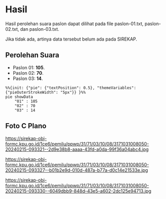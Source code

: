 # Hasil

Hasil perolehan suara paslon dapat dilihat pada file paslon-01.txt, paslon-02.txt, dan paslon-03.txt.

Jika tidak ada, artinya data tersebut belum ada pada SIREKAP.

## Perolehan Suara

 * Paslon 01: **105**.
 * Paslon 02: **70**.
 * Paslon 03: **14**.

```mermaid
%%{init: {"pie": {"textPosition": 0.5}, "themeVariables": {"pieOuterStrokeWidth": "5px"}} }%%
pie showData
    "01" : 105
    "02" : 70
    "03" : 14
```
## Foto C Plano

https://sirekap-obj-formc.kpu.go.id/1ce6/pemilu/ppwp/31/71/03/10/08/3171031008050-20240215-093321--2d9e38b8-aaaa-43fd-a0da-99f36a04abc4.jpg

https://sirekap-obj-formc.kpu.go.id/1ce6/pemilu/ppwp/31/71/03/10/08/3171031008050-20240215-093327--b01b2e9d-010d-487a-b77a-d0c14e21533e.jpg

https://sirekap-obj-formc.kpu.go.id/1ce6/pemilu/ppwp/31/71/03/10/08/3171031008050-20240215-093330--6049dbb9-848d-43e5-a602-2dc125e94713.jpg
